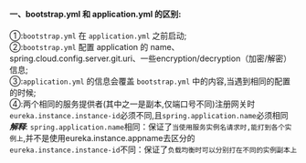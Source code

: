 #### 一、bootstrap.yml 和 application.yml 的区别:
①:`bootstrap.yml` 在 `application.yml` 之前启动;  
②:`bootstrap.yml` 配置 application 的 name、spring.cloud.config.server.git.uri、一些encryption/decryption（加密/解密）信息;  
③:`application.yml` 的信息会覆盖 `bootstrap.yml` 中的内容,当遇到相同的配置的时候;  
④:两个相同的服务提供者(其中之一是副本,仅端口号不同)注册网关时
`eureka.instance.instance-id`必须不同,且`spring.application.name`必须相同  
_**解释**_: 
`spring.application.name`相同：保证了`当使用服务实例名请求时,能打到各个实例上`,并不是使用eureka.instance.appname去区分的  
`eureka.instance.instance-id`不同：保证了`负载均衡时可以分别打在不同的实例副本上`